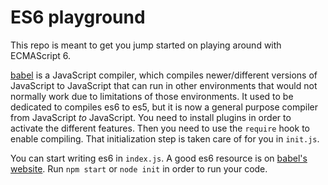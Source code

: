 # ES6 playground

This repo is meant to get you jump started on playing around with ECMAScript 6.

[babel][babel] is a JavaScript compiler, which compiles newer/different
versions of JavaScript to JavaScript that can run in other environments that
would not normally work due to limitations of those environments. It used to be
dedicated to compiles es6 to es5, but it is now a general purpose compiler from
JavaScript *to* JavaScript. You need to install plugins in order to activate the
different features. Then you need to use the `require` hook to enable compiling.
That initialization step is taken care of for you in `init.js`.

You can start writing es6 in `index.js`. A good es6 resource is on
[babel's website][babel-es6]. Run `npm start` or `node init` in order to run
your code.

[babel]: https://babeljs.io/
[babel-es6]: https://babeljs.io/docs/learn-es2015/
